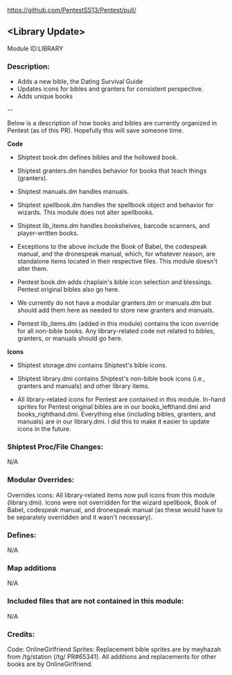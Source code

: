 https://github.com/PentestSS13/Pentest/pull/

## \<Library Update>

Module ID:LIBRARY

### Description:

- Adds a new bible, the Dating Survival Guide
- Updates icons for bibles and granters for consistent perspective.
- Adds unique books

--

Below is a description of how books and bibles are currently organized in Pentest (as of this PR). Hopefully this will save someone time.

**Code**

- Shiptest book.dm defines bibles and the hollowed book.
- Shiptest granters.dm handles behavior for books that teach things (granters).
- Shiptest manuals.dm handles manuals.
- Shiptest spellbook.dm handles the spellbook object and behavior for wizards. This module does not alter spellbooks.
- Shiptest lib_items.dm handles bookshelves, barcode scanners, and player-written books.
- Exceptions to the above include the Book of Babel, the codespeak manual, and the dronespeak manual, which, for whatever reason, are standalone items located in their respective files. This module doesn't alter them.

- Pentest book.dm adds chaplain's bible icon selection and blessings. Pentest original bibles also go here.
- We currently do not have a modular granters.dm or manuals.dm but should add them here as needed to store new granters and manuals.
- Pentest lib_items.dm (added in this module) contains the icon override for all non-bible books. Any library-related code not related to bibles, granters, or manuals should go here.

**Icons**

- Shiptest storage.dmi contains Shiptest's bible icons.
- Shiptest library.dmi contains Shiptest's non-bible book icons (i.e., granters and manuals) and other library items.

- All library-related icons for Pentest are contained in this module. In-hand sprites for Pentest original bibles are in our books_lefthand.dmi and books_righthand.dmi. Everything else (including bibles, granters, and manuals) are in our library.dmi. I did this to make it easier to update icons in the future.

### Shiptest Proc/File Changes:
N/A

### Modular Overrides:
Overrides icons: All library-related items now pull icons from this module (library.dmi). Icons were not overridden for the wizard spellbook, Book of Babel, codespeak manual, and dronespeak manual (as these would have to be separately overridden and it wasn't necessary).

### Defines:
N/A

### Map additions
N/A

### Included files that are not contained in this module:
N/A

### Credits:
Code: OnlineGirlfriend
Sprites: Replacement bible sprites are by meyhazah from /tg/station (/tg/ PR#65341). All additions and replacements for other books are by OnlineGirlfriend.
